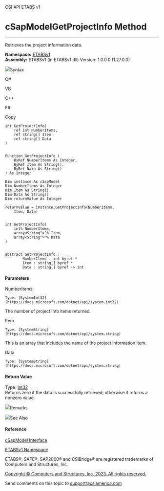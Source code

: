 ﻿

CSI API ETABS v1

# cSapModelGetProjectInfo Method  
  
---  
  
Retrieves the project information data.

**Namespace:** [ETABSv1](2780f1b8-2033-5289-2298-1cdb2a7508d9.htm)  
**Assembly:** ETABSv1 (in ETABSv1.dll) Version: 1.0.0.0 (1.27.0.0)

![](../icons/SectionExpanded.png)Syntax

C#

VB

C++

F#

Copy

    
    
    int GetProjectInfo(
    	ref int NumberItems,
    	ref string[] Item,
    	ref string[] Data
    )
    
    
    Function GetProjectInfo ( 
    	ByRef NumberItems As Integer,
    	ByRef Item As String(),
    	ByRef Data As String()
    ) As Integer
    
    Dim instance As cSapModel
    Dim NumberItems As Integer
    Dim Item As String()
    Dim Data As String()
    Dim returnValue As Integer
    
    returnValue = instance.GetProjectInfo(NumberItems, 
    	Item, Data)
    
    
    int GetProjectInfo(
    	int% NumberItems, 
    	array<String^>^% Item, 
    	array<String^>^% Data
    )
    
    
    abstract GetProjectInfo : 
            NumberItems : int byref * 
            Item : string[] byref * 
            Data : string[] byref -> int 
    

#### Parameters

NumberItems

    Type: [SystemInt32](https://docs.microsoft.com/dotnet/api/system.int32)  
The number of project info items returned.

Item

    Type: [SystemString](https://docs.microsoft.com/dotnet/api/system.string)  
This is an array that includes the name of the project information item.

Data

    Type: [SystemString](https://docs.microsoft.com/dotnet/api/system.string)  

#### Return Value

Type: [Int32](https://docs.microsoft.com/dotnet/api/system.int32)  
Returns zero if the data is successfully retrieved; otherwise it returns a
nonzero value.

![](../icons/SectionExpanded.png)Remarks

![](../icons/SectionExpanded.png)See Also

#### Reference

[cSapModel Interface](fe0b0096-9fef-56a3-9d57-cdef76e0f611.htm)

[ETABSv1 Namespace](2780f1b8-2033-5289-2298-1cdb2a7508d9.htm)

ETABS®, SAFE®, SAP2000® and CSiBridge® are registered trademarks of Computers
and Structures, Inc.  

[Copyright © Computers and Structures, Inc. 2023. All rights
reserved.](http://www.csiamerica.com)

Send comments on this topic to
[support@csiamerica.com](mailto:support%40csiamerica.com?Subject=CSI%20API%20ETABS%20v1)

